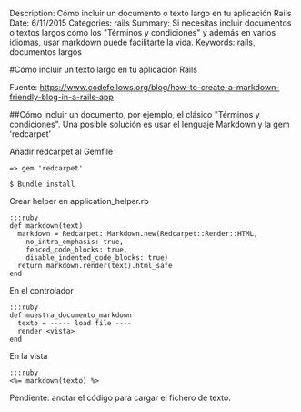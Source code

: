 Description: Cómo incluir un documento o texto largo en tu aplicación Rails
Date: 6/11/2015
Categories: rails
Summary: Si necesitas incluir documentos o textos largos como los "Términos y condiciones" y además en varios idiomas, usar markdown puede facilitarte la vida.
Keywords: rails, documentos largos

#Cómo incluir un texto largo en tu aplicación Rails

Fuente: <https://www.codefellows.org/blog/how-to-create-a-markdown-friendly-blog-in-a-rails-app>

##Cómo incluir un documento, por ejemplo, el clásico "Términos y condiciones".
Una posible solución es usar el lenguaje Markdown y la gem 'redcarpet'

Añadir redcarpet al Gemfile

    => gem 'redcarpet'

    $ Bundle install

Crear helper en application_helper.rb

    :::ruby
    def markdown(text)
      markdown = Redcarpet::Markdown.new(Redcarpet::Render::HTML,
        no_intra_emphasis: true,
        fenced_code_blocks: true,  
        disable_indented_code_blocks: true)
      return markdown.render(text).html_safe
    end

En el controlador

    :::ruby
    def muestra_documento_markdown
      texto = ----- load file ----
      render <vista>
    end

En la vista
   
    :::ruby
    <%= markdown(texto) %>

Pendiente: anotar el código para cargar el fichero de texto.